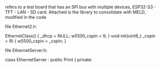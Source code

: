 refers to a test board that has an SPI bus with multiple devices, ESP32-S3 - TFT - LAN - SD card. 
Attached is the library to consolidate with MELD, modified in the code

file Ethernet2.h:

  EthernetClass() { _dhcp = NULL; w5500_cspin = 9; }
  void init(uint8_t _cspin = 9) { w5500_cspin = _cspin; }

file EthernetServer.h:

class EthernetServer : 
public Print {
private:

